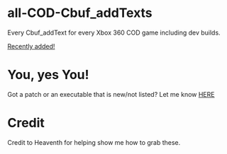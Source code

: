 # all-COD-Cbuf_addTexts
Every Cbuf_addText for every Xbox 360 COD game including dev builds.

[Recently added!](https://github.com/bandito52/all-COD-Cbuf_addTexts/releases)

# You, yes You!

Got a patch or an executable that is new/not listed?
Let me know [HERE](https://github.com/bandito52/all-COD-cats/issues)


# Credit
Credit to Heaventh for helping show me how to grab these.
